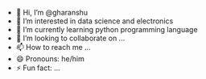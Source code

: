 - 👋 Hi, I’m @gharanshu
- 👀 I’m interested in data science and electronics
- 🌱 I’m currently learning python programming language 
- 💞️ I’m looking to collaborate on ...
- 📫 How to reach me ...
- 😄 Pronouns: he/him
- ⚡ Fun fact: ...

<!---
gharanshu/gharanshu is a ✨ special ✨ repository because its `README.md` (this file) appears on your GitHub profile.
You can click the Preview link to take a look at your changes.
--->
